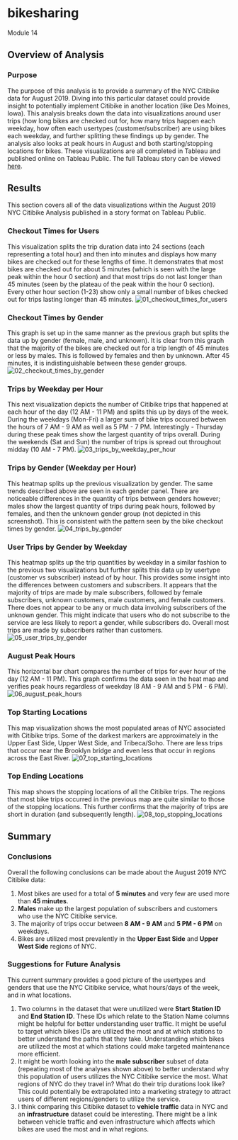 # bikesharing

Module 14

## Overview of Analysis

### Purpose
The purpose of this analysis is to provide a summary of the NYC Citibike data for August 2019. Diving into this particular dataset could provide insight to potentially implement Citibike in another location (like Des Moines, Iowa). This analysis breaks down the data into visualizations around user trips (how long bikes are checked out for, how many trips happen each weekday, how often each usertypes (customer/subscriber) are using bikes each weekday, and further splitting these findings up by gender. The analysis also looks at peak hours in August and both starting/stopping locations for bikes. These visualizations are all completed in Tableau and published online on Tableau Public. The full Tableau story can be viewed [here](https://public.tableau.com/views/Module14Challenge-NYCCitibikeAnalysis/NYCCitibikeAnalysis?:language=en-US&:display_count=n&:origin=viz_share_link).

## Results
This section covers all of the data visualizations within the August 2019 NYC Citibike Analysis published in a story format on Tableau Public.

### Checkout Times for Users
This visualization splits the trip duration data into 24 sections (each representing a total hour) and then into minutes and displays how many bikes are checked out for these lengths of time. It demonstrates that most bikes are checked out for about 5 minutes (which is seen with the large peak within the hour 0 section) and that most trips do not last longer than 45 minutes (seen by the plateau of the peak within the hour 0 section). Every other hour section (1-23) show only a small number of bikes checked out for trips lasting longer than 45 minutes.
![01_checkout_times_for_users](https://user-images.githubusercontent.com/107309793/190936127-a2e9fd1d-ce7b-4350-913b-51f506d9ac7a.png)

### Checkout Times by Gender
This graph is set up in the same manner as the previous graph but splits the data up by gender (female, male, and unknown). It is clear from this graph that the majority of the bikes are checked out for a trip length of 45 minutes or less by males. This is followed by females and then by unknown. After 45 minutes, it is indistinguishable between these gender groups.
![02_checkout_times_by_gender](https://user-images.githubusercontent.com/107309793/190936131-5af950f4-9e1c-4d37-9d5a-dbe07482e055.png)

### Trips by Weekday per Hour
This next visualization depicts the number of Citibike trips that happened at each hour of the day (12 AM - 11 PM) and splits this up by days of the week. During the weekdays (Mon-Fri) a larger sum of bike trips occured between the hours of 7 AM - 9 AM as well as 5 PM - 7 PM. Interestingly - Thursday during these peak times show the largest quantity of trips overall. During the weekends (Sat and Sun) the number of trips is spread out throughout midday (10 AM - 7 PM).
![03_trips_by_weekday_per_hour](https://user-images.githubusercontent.com/107309793/190936135-a8db2cd8-5e87-46c3-8f27-6a3ded524256.png)

### Trips by Gender (Weekday per Hour)
This heatmap splits up the previous visualization by gender. The same trends described above are seen in each gender panel. There are noticeable differences in the quantity of trips between genders however; males show the largest quantity of trips during peak hours, followed by females, and then the unknown gender group (not depicted in this screenshot). This is consistent with the pattern seen by the bike checkout times by gender.
![04_trips_by_gender](https://user-images.githubusercontent.com/107309793/190936139-29020159-a040-4ccd-a525-39648d7ed47d.png)

### User Trips by Gender by Weekday
This heatmap splits up the trip quantities by weekday in a similar fashion to the previous two visualizations but further splits this data up by usertype (customer vs subscriber) instead of by hour. This provides some insight into the differences between customers and subscribers. It appears that the majority of trips are made by male subscribers, followed by female subscribers, unknown customers, male customers, and female customers. There does not appear to be any or much data involving subscribers of the unknown gender. This might indicate that users who do not subscribe to the service are less likely to report a gender, while subscribers do. Overall most trips are made by subscribers rather than customers.
![05_user_trips_by_gender](https://user-images.githubusercontent.com/107309793/190936144-c5dbd4a2-7f0c-4cbb-b83d-ab45e1f56b80.png)

### August Peak Hours
This horizontal bar chart compares the number of trips for ever hour of the day (12 AM - 11 PM). This graph confirms the data seen in the heat map and verifies peak hours regardless of weekday (8 AM - 9 AM and 5 PM - 6 PM).
![06_august_peak_hours](https://user-images.githubusercontent.com/107309793/190936149-28a9b926-1b26-4e13-928d-d2188084457a.png)

### Top Starting Locations
This map visualization shows the most populated areas of NYC associated with Citibike trips. Some of the darkest markers are approximately in the Upper East Side, Upper West Side, and Tribeca/Soho. There are less trips that occur near the Brooklyn bridge and even less that occur in regions across the East River.
![07_top_starting_locations](https://user-images.githubusercontent.com/107309793/190936154-90fbd8b5-40fd-4407-b80d-e1d19992542a.png)

### Top Ending Locations
This map shows the stopping locations of all the Citibike trips. The regions that most bike trips occurred in the previous map are quite similar to those of the stopping locations. This further confirms that the majority of trips are short in duration (and subsequently length).
![08_top_stopping_locations](https://user-images.githubusercontent.com/107309793/190936166-83171d43-70f1-4c5f-a434-100b077b380d.png)

## Summary

### Conclusions
Overall the following conclusions can be made about the August 2019 NYC Citibike data:
1) Most bikes are used for a total of **5 minutes** and very few are used more than **45 minutes**.
2) **Males** make up the largest population of subscribers and customers who use the NYC Citibike service.
3) The majority of trips occur between **8 AM - 9 AM** and **5 PM - 6 PM** on weekdays.
4) Bikes are utilized most prevalently in the **Upper East Side** and **Upper West Side** regions of NYC.

### Suggestions for Future Analysis
This current summary provides a good picture of the usertypes and genders that use the NYC Citibike service, what hours/days of the week, and in what locations.

1) Two columns in the dataset that were unutilized were **Start Station ID** and **End Station ID**. These IDs which relate to the Station Name columns might be helpful for better understanding user traffic. It might be useful to target which bikes IDs are utilized the most and at which stations to better understand the paths that they take. Understanding which bikes are utilized the most at which stations could make targeted maintenance more efficient.
2) It might be worth looking into the **male subscriber** subset of data (repeating most of the analyses shown above) to better understand why this population of users utilizes the NYC Citibike service the most. What regions of NYC do they travel in? What do their trip durations look like? This could potentially be extrapolated into a marketing strategy to attract users of different regions/genders to utilize the service.
3) I think comparing this Citibike dataset to **vehicle traffic** data in NYC and an **infrastructure** dataset could be interesting. There might be a link between vehicle traffic and even infrastructure which affects which bikes are used the most and in what regions.
